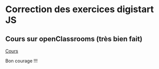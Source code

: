 # Correction des exercices digistart JS

## Cours sur openClassrooms (très bien fait)

[Cours](https://openclassrooms.com/fr/courses/6175841-apprenez-a-programmer-avec-javascript)

Bon courage !!!
